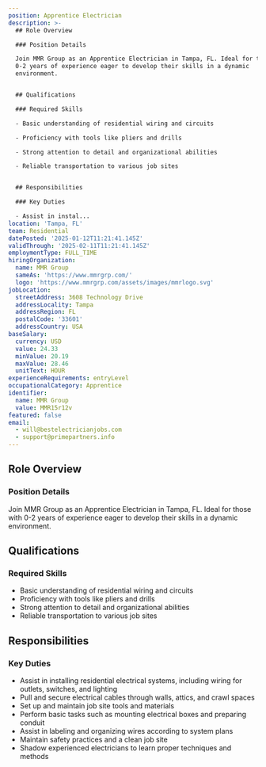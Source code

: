 ```yaml
---
position: Apprentice Electrician
description: >-
  ## Role Overview

  ### Position Details

  Join MMR Group as an Apprentice Electrician in Tampa, FL. Ideal for those with
  0-2 years of experience eager to develop their skills in a dynamic
  environment.


  ## Qualifications

  ### Required Skills

  - Basic understanding of residential wiring and circuits

  - Proficiency with tools like pliers and drills

  - Strong attention to detail and organizational abilities

  - Reliable transportation to various job sites


  ## Responsibilities

  ### Key Duties

  - Assist in instal...
location: 'Tampa, FL'
team: Residential
datePosted: '2025-01-12T11:21:41.145Z'
validThrough: '2025-02-11T11:21:41.145Z'
employmentType: FULL_TIME
hiringOrganization:
  name: MMR Group
  sameAs: 'https://www.mmrgrp.com/'
  logo: 'https://www.mmrgrp.com/assets/images/mmrlogo.svg'
jobLocation:
  streetAddress: 3608 Technology Drive
  addressLocality: Tampa
  addressRegion: FL
  postalCode: '33601'
  addressCountry: USA
baseSalary:
  currency: USD
  value: 24.33
  minValue: 20.19
  maxValue: 28.46
  unitText: HOUR
experienceRequirements: entryLevel
occupationalCategory: Apprentice
identifier:
  name: MMR Group
  value: MMR15r12v
featured: false
email:
  - will@bestelectricianjobs.com
  - support@primepartners.info
---
```




## Role Overview
### Position Details
Join MMR Group as an Apprentice Electrician in Tampa, FL. Ideal for those with 0-2 years of experience eager to develop their skills in a dynamic environment.

## Qualifications
### Required Skills
- Basic understanding of residential wiring and circuits
- Proficiency with tools like pliers and drills
- Strong attention to detail and organizational abilities
- Reliable transportation to various job sites

## Responsibilities
### Key Duties
- Assist in installing residential electrical systems, including wiring for outlets, switches, and lighting
- Pull and secure electrical cables through walls, attics, and crawl spaces
- Set up and maintain job site tools and materials
- Perform basic tasks such as mounting electrical boxes and preparing conduit
- Assist in labeling and organizing wires according to system plans
- Maintain safety practices and a clean job site
- Shadow experienced electricians to learn proper techniques and methods
